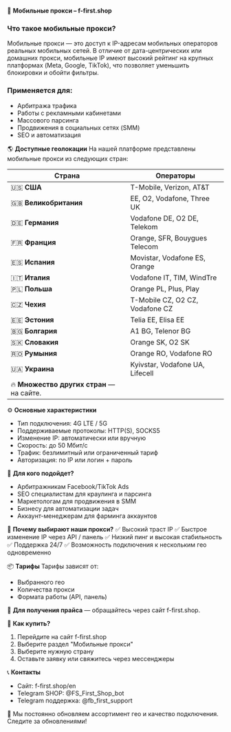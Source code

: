 📡 **Мобильные прокси – f-first.shop**

### Что такое мобильные прокси?
Мобильные прокси — это доступ к IP-адресам мобильных операторов реальных мобильных сетей.
В отличие от дата-центрических или домашних прокси, мобильные IP имеют высокий рейтинг на крупных платформах (Meta, Google, TikTok), что позволяет уменьшить блокировки и обойти фильтры.

### Применяется для:
- Арбитража трафика
- Работы с рекламными кабинетами
- Массового парсинга
- Продвижения в социальных сетях (SMM)
- SEO и автоматизация

🌎 **Доступные геолокации**
На нашей платформе представлены мобильные прокси из следующих стран:

| Страна     | Операторы |
|------------|-----------|
| 🇺🇸 **США** | T-Mobile, Verizon, AT&T |
| 🇬🇧 **Великобритания** | EE, O2, Vodafone, Three UK |
| 🇩🇪 **Германия** | Vodafone DE, O2 DE, Telekom |
| 🇫🇷 **Франция** | Orange, SFR, Bouygues Telecom |
| 🇪🇸 **Испания** | Movistar, Vodafone ES, Orange |
| 🇮🇹 **Италия** | Vodafone IT, TIM, WindTre |
| 🇵🇱 **Польша** | Orange PL, Plus, Play |
| 🇨🇿 **Чехия** | T-Mobile CZ, O2 CZ, Vodafone CZ |
| 🇪🇪 **Эстония** | Telia EE, Elisa EE |
| 🇧🇬 **Болгария** | A1 BG, Telenor BG |
| 🇸🇰 **Словакия** | Orange SK, O2 SK |
| 🇷🇴 **Румыния** | Orange RO, Vodafone RO |
| 🇺🇦 **Украина** | Kyivstar, Vodafone UA, Lifecell |
| 🔥 **Множество других стран** — на сайте.

⚙️ **Основные характеристики**
- Тип подключения: 4G LTE / 5G
- Поддерживаемые протоколы: HTTP(S), SOCKS5
- Изменение IP: автоматически или вручную
- Скорость: до 50 Мбит/с
- Трафик: безлимитный или ограниченный тариф
- Авторизация: по IP или логин + пароль

💼 **Для кого подойдет?**
- Арбитражникам Facebook/TikTok Ads
- SEO специалистам для краулинга и парсинга
- Маркетологам для продвижения в SMM
- Бизнесу для автоматизации задач
- Аккаунт-менеджерам для фарминга аккаунтов

🔐 **Почему выбирают наши прокси?**
✅ Высокий траст IP
✅ Быстрое изменение IP через API / панель
✅ Низкий пинг и высокая стабильность
✅ Поддержка 24/7
✅ Возможность подключения к нескольким гео одновременно

📦 **Тарифы**
Тарифы зависят от:
- Выбранного гео
- Количества прокси
- Формата работы (API, панель)

💬 **Для получения прайса** — обращайтесь через сайт f-first.shop.

🛒 **Как купить?**
1. Перейдите на сайт f-first.shop
2. Выберите раздел "Мобильные прокси"
3. Выберите нужную страну
4. Оставьте заявку или свяжитесь через мессенджеры

📞 **Контакты**
- Сайт: f-first.shop/en
- Telegram SHOP: @FS_First_Shop_bot
- Telegram поддержка: @fb_first_support

🔔 Мы постоянно обновляем ассортимент гео и качество подключения. Следите за обновлениями!
